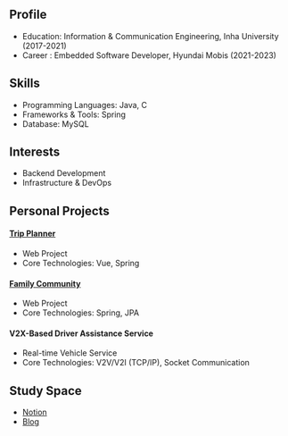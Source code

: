 ## Profile
* Education: Information & Communication Engineering, Inha University (2017-2021)
* Career : Embedded Software Developer, Hyundai Mobis (2021-2023)

## Skills
* Programming Languages: Java, C
* Frameworks & Tools: Spring
* Database: MySQL

## Interests
* Backend Development
* Infrastructure & DevOps

## Personal Projects
#### [Trip Planner](https://github.com/soddong/i-like-trip)
* Web Project
* Core Technologies: Vue, Spring

#### [Family Community](https://github.com/soddong/flolink)
* Web Project  
* Core Technologies: Spring, JPA

#### V2X-Based Driver Assistance Service 
* Real-time Vehicle Service
* Core Technologies: V2V/V2I (TCP/IP), Socket Communication

## Study Space
* [Notion](https://six-curio-477.notion.site/03-Development-d0d7eec2959f42a8ba350f3cc7c77e67?pvs=4)
* [Blog](https://soddong.tistory.com/)
